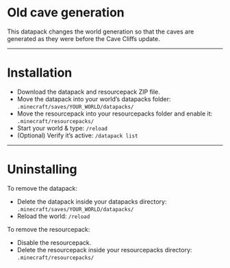 # Old cave generation

This datapack changes the world generation so that the caves are generated as they were before the Cave Cliffs update.

---

# Installation
- Download the datapack and resourcepack ZIP file.
- Move the datapack into your world’s datapacks folder: ``.minecraft/saves/YOUR_WORLD/datapacks/``
- Move the resourcepack into your resourcepacks folder and enable it: ``.minecraft/resourcepacks/``
- Start your world & type: ``/reload``
- (Optional) Verify it’s active: ``/datapack list``

---

# Uninstalling

To remove the datapack:

- Delete the datapack inside your datapacks directory: ``.minecraft/saves/YOUR_WORLD/datapacks/``
- Reload the world: ``/reload``

To remove the resourcepack:

- Disable the resourcepack.
- Delete the resourcepack inside your resourcepacks directory: ``.minecraft/resourcepacks/``